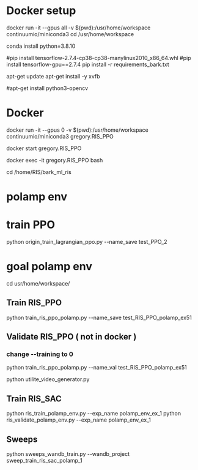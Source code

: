 # Docker setup 
docker run -it --gpus all -v $(pwd):/usr/home/workspace continuumio/miniconda3
cd /usr/home/workspace

conda install python=3.8.10

#pip install tensorflow-2.7.4-cp38-cp38-manylinux2010_x86_64.whl
#pip install tensorflow-gpu==2.7.4
pip install -r requirements_bark.txt

apt-get update
apt-get install -y xvfb

#apt-get install python3-opencv


# Docker

docker run -it --gpus 0 -v $(pwd):/usr/home/workspace continuumio/miniconda3 gregory.RIS_PPO

docker start gregory.RIS_PPO

docker exec -it gregory.RIS_PPO bash

cd /home/RIS/bark_ml_ris

# polamp env

# train PPO
python origin_train_lagrangian_ppo.py --name_save test_PPO_2

# goal polamp env
cd usr/home/workspace/


## Train RIS_PPO
python train_ris_ppo_polamp.py --name_save test_RIS_PPO_polamp_ex51

## Validate RIS_PPO ( not in docker )
### change --training to 0
python train_ris_ppo_polamp.py --name_val test_RIS_PPO_polamp_ex51

python utilite_video_generator.py 

## Train RIS_SAC
python ris_train_polamp_env.py --exp_name polamp_env_ex_1
python ris_validate_polamp_env.py --exp_name polamp_env_ex_1

## Sweeps
python sweeps_wandb_train.py --wandb_project sweep_train_ris_sac_polamp_1


